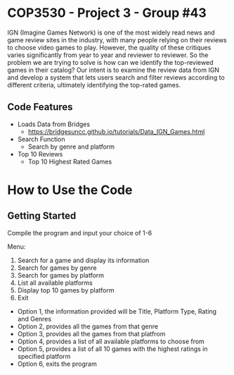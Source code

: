 <H1> COP3530 - Project 3 - Group #43 </h1>
IGN (Imagine Games Network) is one of the most widely read news and game review sites in the industry, with many people relying on their reviews to choose video games to play. However, the quality of these critiques varies significantly from year to year and reviewer to reviewer. So the problem we are trying to solve is how can we identify the top-reviewed games in their catalog? Our intent is to examine the review data from IGN and develop a system that lets users search and filter reviews according to different criteria, ultimately identifying the top-rated games.

<h2> Code Features </h2>

- Loads Data from Bridges
	- https://bridgesuncc.github.io/tutorials/Data_IGN_Games.html
- Search Function
	- Search by genre and platform
- Top 10 Reviews
	- Top 10 Highest Rated Games


# How to Use the Code
## Getting Started

Compile the program and input your choice of 1-6

Menu:
1. Search for a game and display its information
2. Search for games by genre
3. Search for games by platform
4. List all available platforms
5. Display top 10 games by platform
6. Exit

- Option 1, the information provided will be Title, Platform Type, Rating and Genres
- Option 2, provides all the games from that genre
- Option 3, provides all the games from that platfrom
- Option 4, provides a list of all available platforms to choose from
- Option 5, provides a list of all 10 games with the highest ratings in specified platform
- Option 6, exits the program
